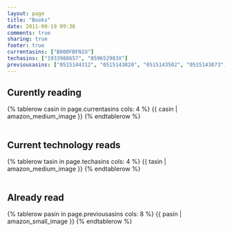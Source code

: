 ```yaml
---
layout: page
title: "Books"
date: 2011-09-19 09:38
comments: true
sharing: true
footer: true
currentasins: ["B000FBFN1U"]
techasins: ["1933988657", "059652983X"]
previousasins: ["0515144312", "0515143820", "0515143502", "0515143073", "0061827037", "B0046F0PC8", "0385344325", "0061977969", "0307913147", "1439156360", "0446561924","B005CDHZS0", "0553381695", "0553386794", "0312599447", "1934356840", "0596155409", "0399157263", "B001YT048E", "044656432X", "0307717097", "B001O9CES2", "0553593153", "0553807773"]
---
```

## Curently reading
<table>
{% tablerow casin in page.currentasins cols: 4 %}
  {{ casin | amazon_medium_image }}
{% endtablerow %}
</table>

## Current technology reads
<table>
{% tablerow tasin in page.techasins cols: 4 %}
  {{ tasin | amazon_medium_image }}
{% endtablerow %}
</table>

## Already read
<table>
{% tablerow pasin in page.previousasins cols: 8 %}
  {{ pasin | amazon_small_image }}
{% endtablerow %}
</table>
